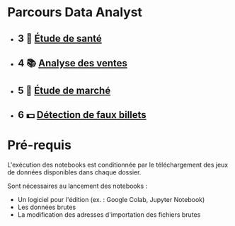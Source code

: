 # Parcours Data Analyst

- ## 3 🌾 [Étude de santé](https://nbviewer.jupyter.org/github/gllmfrnr/oc/blob/master/p3/p3.ipynb)
- ## 4 📚 [Analyse des ventes](https://nbviewer.jupyter.org/github/gllmfrnr/oc/blob/master/p4/projet-4.ipynb)
- ## 5 🐔 [Étude de marché](https://nbviewer.jupyter.org/github/gllmfrnr/oc/blob/master/p5/projet-5.ipynb)
- ## 6 💵 [Détection de faux billets](https://nbviewer.jupyter.org/github/gllmfrnr/oc/blob/master/p6/projet-6.ipynb)

# Pré-requis
L'exécution des notebooks est conditionnée par le téléchargement des jeux de données disponibles dans chaque dossier.

Sont nécessaires au lancement des notebooks :
- Un logiciel pour l'édition (ex. : Google Colab, Jupyter Notebook)
- Les données brutes 
- La modification des adresses d'importation des fichiers brutes
